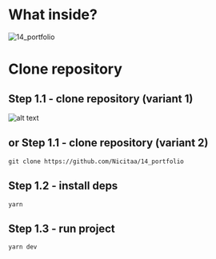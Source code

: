 # What inside?

![14_portfolio](https://i.imgur.com/rQ0NPhp.png)

# Clone repository

## Step 1.1 - clone repository (variant 1)

![alt text](https://i.imgur.com/9KSgjaN.png)

## or Step 1.1 - clone repository (variant 2)

```
git clone https://github.com/Nicitaa/14_portfolio
```

## Step 1.2 - install deps

```
yarn
```

## Step 1.3 - run project

```
yarn dev
```
